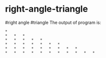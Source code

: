 # right-angle-triangle
#right angle #triangle
The output of program is:
    
    *
	*	*	*
	*	*	*	*	*
	*	*	*	*	*	*	*
	*	*	*	*	*	*	*	*	*
	*	*	*	*	*	*	*	*	*	*	*